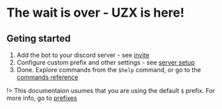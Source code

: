 # The wait is over - <strong>UZX</strong> is here!

## Geting started
1. Add the bot to your discord server - see [invite](/start/invite)
2. Configure custom prefix and other settings - see [server setup](/start/setup)
3. Done. Explore commands from the `$help` command, or go to the [commands reference](/ref/commands/)

!> This documentaion usumes that you are using the default `$` prefix. For more info, go to [prefixes](/ref/prefixes)
